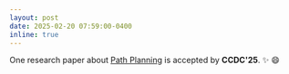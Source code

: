 ```yaml
---
layout: post
date: 2025-02-20 07:59:00-0400
inline: true
---
```


One research paper about [Path Planning]() is accepted by **CCDC'25**. :sparkles: :smile:
